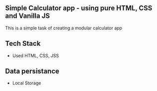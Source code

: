 ## Simple Calculator app - using pure HTML, CSS and Vanilla JS

This is a simple task of creating a modular calculator app 

## Tech Stack

* Used HTML, CSS, JSS

## Data persistance

* Local Storage

